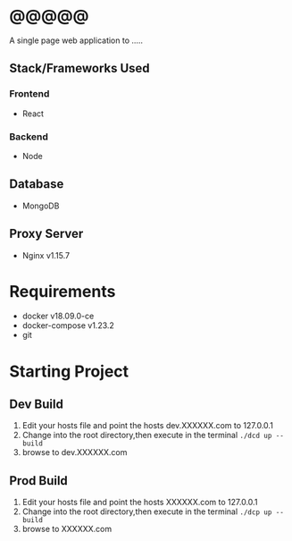 # @@@@@

A single page web application to .....

## Stack/Frameworks Used

### Frontend

- React

### Backend

- Node

## Database

- MongoDB

## Proxy Server

- Nginx v1.15.7

# Requirements

- docker v18.09.0-ce
- docker-compose v1.23.2
- git

# Starting Project

## Dev Build

1. Edit your hosts file and point the hosts dev.XXXXXX.com to 127.0.0.1
2. Change into the root directory,then execute in the terminal `./dcd up --build`
3. browse to dev.XXXXXX.com

## Prod Build

1. Edit your hosts file and point the hosts XXXXXX.com to 127.0.0.1
2. Change into the root directory,then execute in the terminal `./dcp up --build`
3. browse to XXXXXX.com
